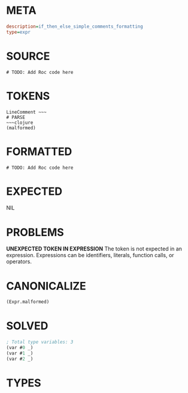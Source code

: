 # META
~~~ini
description=if_then_else_simple_comments_formatting
type=expr
~~~
# SOURCE
~~~roc
# TODO: Add Roc code here
~~~
# TOKENS
~~~text
LineComment ~~~
# PARSE
~~~clojure
(malformed)
~~~
# FORMATTED
~~~roc
# TODO: Add Roc code here
~~~
# EXPECTED
NIL
# PROBLEMS
**UNEXPECTED TOKEN IN EXPRESSION**
The token **<unknown>** is not expected in an expression.
Expressions can be identifiers, literals, function calls, or operators.



# CANONICALIZE
~~~clojure
(Expr.malformed)
~~~
# SOLVED
~~~clojure
; Total type variables: 3
(var #0 _)
(var #1 _)
(var #2 _)
~~~
# TYPES
~~~roc
~~~
